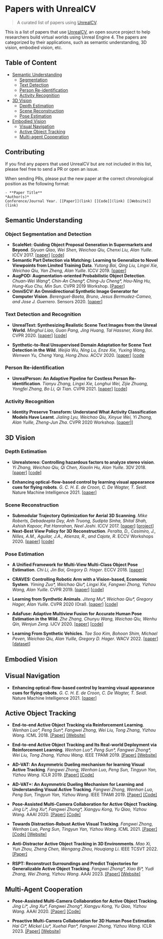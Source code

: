# Papers with UnrealCV
> A curated list of papers using [UnrealCV](unrealcv.org).

This is a list of papers that use [UnrealCV](unrealcv.org), an open source project to help researchers build virtual worlds using Unreal Engine 4. 
The papers are categorized by their applications, such as semantic understanding, 3D vision, embodied vision, etc.

## Table of Content
* [Semantic Understanding](#semantic)
  * [Segmentation](#segmentation)
  * [Text Detection](#text-detection)
  * [Person Re-identification](#person-reid)
  * [Activity Recognition](#activity)
* [3D Vision](#3d-vision)
  * [Depth Estimation](#depth)
  * [Scene Reconstruction](#reconstruction)
  * [Pose Estimation](#pose)
* [Embodied Vision](#embodied-vision)
  * [Visual Navigation](#visual-navigation)
  * [Active Object Tracking](#active-tracking)
  * [Multi-agent Cooperation](#multi-agent)

## <a name="contributing"></a> Contributing
If you find any papers that used UnrealCV but are not included in this list, please feel free to send a PR or open an issue.

When sending PRs, please put the new paper at the correct chronological position as the following format: <br>

```
- **Paper Title** 
*Author(s)* 
Conference/Journal Year. [[Paper]](link) [[Code]](link) [[Website]](link)
```

## <a name="semantic"></a> Semantic Understanding

### <a name="segmentation"></a> Object Segmentation and Detection
-  **ScaleNet: Guiding Object Proposal Generation in Supermarkets and Beyond**.
   *Siyuan Qiao, Wei Shen, Weichao Qiu, Chenxi Liu, Alan Yuille*. 
   ICCV 2017. [[paper](https://arxiv.org/abs/1704.06752)] [[code](https://github.com/joe-siyuan-qiao/SupermarketPlugin-AutoShuffleWindow)]
- **Semantic Part Detection via Matching: Learning to Generalize to Novel Viewpoints from Limited Training Data**.
  *Yutong Bai, Qing Liu, Lingxi Xie, Weichao Qiu, Yan Zheng, Alan Yuille*.
  ICCV 2019. [[paper](https://openaccess.thecvf.com/content_ICCV_2019/papers/Bai_Semantic_Part_Detection_via_Matching_Learning_to_Generalize_to_Novel_ICCV_2019_paper.pdf)]
- **AugPOD: Augmentation-oriented Probabilistic Object Detection**.
  *Chuan-Wei Wang\*, Chin-An Cheng\*, Ching-Ju Cheng\*, Hou-Ning Hu, Hung-Kuo Chu, Min Sun*.
  CVPR 2019 Workshop. [[Paper](https://nikosuenderhauf.github.io/roboticvisionchallenges/assets/papers/CVPR19/rvc_1.pdf)]
- **OmniSCV: An Omnidirectional Synthetic Image Generator for Computer Vision**. 
*Berenguel-Baeta, Bruno, Jesus Bermudez-Cameo, and Jose J. Guerrero*. Sensors 2020. [[paper](https://www.ncbi.nlm.nih.gov/pmc/articles/PMC7181225/)]

### <a name="text-detection"></a> Text Detection and Recognition
- **UnrealText: Synthesizing Realistic Scene Text Images from the Unreal World**.
  *Minghui Liao, Guan Pang, Jing Huang, Tal Hassner, Xiang Bai*.
  CVPR 2020. [[paper](https://arxiv.org/abs/2003.10608)] [[code](https://github.com/Jyouhou/UnrealText)]

- **Synthetic-to-Real Unsupervised Domain Adaptation for Scene Text Detection in the Wild**.
 *Weijia Wu, Ning Lu, Enze Xie, Yuxing Wang, Wenwen Yu, Cheng Yang, Hong Zhou*.
 ACCV 2020. [[paper](https://openaccess.thecvf.com/content/ACCV2020/papers/Wu_Synthetic-to-Real_Unsupervised_Domain_Adaptation_for_Scene_Text_Detection_in_the_ACCV_2020_paper.pdf)] [[code](https://github.com/weijiawu/SyntoReal_STD)

### <a name="person-reid"></a> Person Re-identification
- **UnrealPerson: An Adaptive Pipeline for Costless Person Re-identification**.
  *Tianyu Zhang, Lingxi Xie, Longhui Wei, Zijie Zhuang, Yongfei Zhang, Bo Li, Qi Tian*.
  CVPR 2021. [[paper](https://arxiv.org/abs/2012.04268v2)] [[code](https://github.com/FlyHighest/UnrealPerson)]

### <a name="activity"></a> Activity Recognition
- **Identity Preserve Transform: Understand What Activity Classification Models Have Learnt**.
  *Jialing Lyu, Weichao Qiu, Xinyue Wei, Yi Zhang, Alan Yuille, Zheng-Jun Zha*.
  CVPR 2020 Workshop. [[paper](https://arxiv.org/abs/1912.06314)]]


## <a name="3d-vision"></a> 3D Vision

### <a name="depth"></a> Depth Estimation
-  **Unrealstereo: Controlling hazardous factors to analyze stereo vision**.
  *Yi Zhang, Weichao Qiu, Qi Chen, Xiaolin Hu, Alan Yuille*.
  3DV 2018. [[paper](https://arxiv.org/abs/1612.04647)] [[code](https://github.com/edz-o/unreal-stereo-evaluation)]

- **Enhancing optical-flow-based control by learning visual appearance cues for flying robots**.
  *G. C. H. E. de Croon, C. De Wagter, T. Seidl*.
  Nature Machine Intelligence 2021. [[paper](https://www.nature.com/articles/s42256-020-00279-7)]

### <a name="reconstruction"></a> Scene Reconstruction
- **Submodular Trajectory Optimization for Aerial 3D Scanning**.
  *Mike Roberts, Debadeepta Dey, Anh Truong, Sudipta Sinha, Shital Shah, Ashish Kapoor, Pat Hanrahan, Neel Joshi*.
  ICCV 2017. [[paper](https://arxiv.org/abs/1705.00703)] [[project](http://graphics.stanford.edu/papers/aerial_scanning/)]
- **Next-Best View Policy for 3D Reconstruction**.
  *Peralta, D., Casimiro, J., Nilles, A.M., Aguilar, J.A., Atienza, R., and Cajote, R*.
  ECCV Workshops 2020. [[paper](https://arxiv.org/abs/2008.12664)] [[code](https://github.com/darylperalta/ScanRL)]

### <a name="pose"></a> Pose Estimation
- **A Unified Framework for Multi-View Multi-Class Object Pose Estimation**.
 *Chi Li, Jin Bai, Gregory D. Hager*.
  ECCV 2018. [[paper](https://openaccess.thecvf.com/content_ECCV_2018/papers/Chi_Li_A_Unified_Framework_ECCV_2018_paper.pdf)]

- **CRAVES: Controlling Robotic Arm with a Vision-based, Economic System**.
 *Yiming Zuo\*, Weichao Qiu\*, Lingxi Xie, Fangwei Zhong, Yizhou Wang, Alan Yuille*.
  CVPR 2019. [[paper](https://arxiv.org/abs/1812.00725)] [[code](https://github.com/zuoym15/craves.ai)]

- **Learning from Synthetic Animals**.
  *Jiteng Mu\*, Weichao Qiu\*, Gregory Hager, Alan Yuille*.
  CVPR 2020 (Oral). [[paper](https://arxiv.org/abs/1912.08265)] [[code](https://github.com/JitengMu/Learning-from-Synthetic-Animals)]

- **AdaFuse: Adaptive Multiview Fusion for Accurate Human Pose Estimation in the Wild**.
 *Zhe Zhang, Chunyu Wang, Weichao Qiu, Wenhu Qin, Wenjun Zeng*.
 IJCV 2020. [[paper](https://arxiv.org/pdf/2010.13302.pdf)] [[code](https://github.com/zhezh/adafuse-3d-human-pose)]

- **Learning From Synthetic Vehicles**.
*Tae Soo Kim, Bohoon Shim, Michael Peven, Weichao Qiu, Alan Yuille, Gregory D. Hager*.
WACV 2022. [[paper](https://openaccess.thecvf.com/content/WACV2022W/RWS/papers/Kim_Learning_From_Synthetic_Vehicles_WACVW_2022_paper.pdf)] [[dataset](https://archive.org/details/saved-v-1)]

## <a name="embodied-vision"></a> Embodied Vision

## <a name="visual-navigation"></a> Visual Navigation
- **Enhancing optical-flow-based control by learning visual appearance cues for flying robots**.
  *G. C. H. E. de Croon, C. De Wagter, T. Seidl*.
  Nature Machine Intelligence 2021. [[paper](https://www.nature.com/articles/s42256-020-00279-7)]

## <a name="active-tracking"></a> Active Object Tracking
- **End-to-end Active Object Tracking via Reinforcement Learning**.
*Wenhan Luo\*, Peng Sun\*, Fangwei Zhong, Wei Liu, Tong Zhang, Yizhou Wang*. 
ICML 2018. [[Paper]](http://proceedings.mlr.press/v80/luo18a/luo18a.pdf) [[Website]](https://sites.google.com/site/whluoimperial/active_tracking_icml2018)

- **End-to-end Active Object Tracking and Its Real-world Deployment via Reinforcement Learning**. 
*Wenhan Luo\*, Peng Sun\*, Fangwei Zhong\*, Wei Liu, Tong Zhang, Yizhou Wang*.
IEEE TPAMI 2019. [[Paper]](https://arxiv.org/pdf/1808.03405.pdf) [[Website]](https://sites.google.com/site/whluoimperial/active_tracking_icml2018)

- **AD-VAT: An Asymmetric Dueling mechanism for learning Visual Active Tracking**.
*Fangwei Zhong, Wenhan Luo, Peng Sun, Tingyun Yan, Yizhou Wang*.
ICLR 2019. [[Paper]](https://openreview.net/pdf?id=HkgYmhR9KX) [[Code]](https://github.com/zfw1226/active_tracking_rl)

- **AD-VAT+: An Asymmetric Dueling Mechanism for Learning and Understanding Visual Active Tracking**.
*Fangwei Zhong, Wenhan Luo, Peng Sun, Tingyun Yan, Yizhou Wang*.
IEEE TPAMI 2019. [[Paper]](https://ieeexplore.ieee.org/abstract/document/8896000) [[Code]](https://github.com/zfw1226/active_tracking_rl)

- **Pose-Assisted Multi-Camera Collaboration for Active Object Tracking**.
*Jing Li\*, Jing Xu\*, Fangwei Zhong\*, Xiangyu Kong, Yu Qiao, Yizhou Wang*.
AAAI 2020. [[Paper]](https://arxiv.org/pdf/2001.05161.pdf) [[Code]](https://github.com/LilJing/pose-assisted-collaboration)

- **Towards Distraction-Robust Active Visual Tracking**.
*Fangwei Zhong, Wenhan Luo, Peng Sun, Tingyun Yan, Yizhou Wang*.
ICML 2021. [[Paper]](https://arxiv.org/abs/2106.10110) [[Code]](https://github.com/zfw1226/active_tracking_rl/tree/distractor) [[Website]](https://sites.google.com/view/distraction-robust-avt)

- **Anti-Distractor Active Object Tracking in 3D Environments**.
*Mao Xi, Yun Zhou, Zheng Chen, Wengang Zhou, Houqiang Li*.
IEEE TCSVT 2022. [[Paper]](https://ieeexplore.ieee.org/abstract/document/9521193)

- **RSPT: Reconstruct Surroundings and Predict Trajectories for Generalizable Active Object Tracking**.
*Fangwei Zhong\*, Xiao Bi\*, Yudi Zhang, Wei Zhang, Yizhou Wang*.
AAAI 2023. [[Paper]](https://arxiv.org/pdf/2304.03623v1.pdf) [[Website]](https://sites.google.com/view/aot-rspt)

## <a name="multi-agent"></a> Multi-Agent Cooperation
* **Pose-Assisted Multi-Camera Collaboration for Active Object Tracking**.
*Jing Li\*, Jing Xu\*, Fangwei Zhong\*, Xiangyu Kong, Yu Qiao, Yizhou Wang*.
AAAI 2020. [[Paper]](https://arxiv.org/pdf/2001.05161.pdf) [[Code]](https://github.com/LilJing/pose-assisted-collaboration)

- **Proactive Multi-Camera Collaboration for 3D Human Pose Estimation**.
*Hai Ci\*, Mickel Liu\*, Xuehai Pan\*, Fangwei Zhong, Yizhou Wang*.
ICLR 2023. [[Paper]](https://openreview.net/pdf?id=CPIy9TWFYBG) [[Website]](https://sites.google.com/view/active3dpose)
